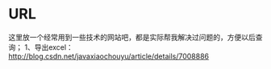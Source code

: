 # URL
这里放一个经常用到一些技术的网站吧，都是实际帮我解决过问题的，方便以后查询；
1、导出excel：http://blog.csdn.net/javaxiaochouyu/article/details/7008886
